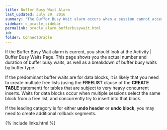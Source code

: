 ```yaml
---
title: ﻿Buffer Busy Wait Alarm
last_updated: July 29, 2016
summary: "The Buffer Busy Wait alarm occurs when a session cannot access a block because it is in use by another session. The two most common causes are insufficient free lists for a table or insufficient rollback segments."
sidebar: c_oracle_sidebar
permalink: oracle_alarm_bufferbusywait.html
id:
folder: ConnectOracle
---
```



If the Buffer Busy Wait alarm is current, you should look at the Activity \| Buffer Busy Waits Page. This page shows you the actual number and duration of buffer busy waits, as well as a breakdown of buffer busy waits by buffer type.

If the predominant buffer waits are for data blocks, it is likely that you need to create multiple free lists (using the **FREELIST** clause of the **CREATE TABLE** statement) for tables that are subject to very heavy concurrent inserts. Waits for data blocks occur when multiple sessions select the same block from a free list, and concurrently try to insert into that block.

If the leading category is for either **undo header** or **undo block**, you may need to create additional rollback segments.


{% include links.html %}
